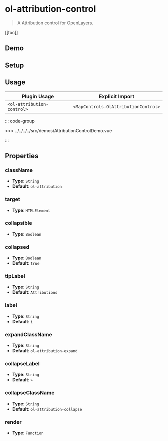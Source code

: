 # ol-attribution-control

> A Attribution control for OpenLayers.

[[toc]]

## Demo

<script setup lang="ts">
import AttributionControlDemo from "@demos/AttributionControlDemo.vue"
</script>
<ClientOnly>
<AttributionControlDemo />
</ClientOnly>

## Setup

<!--@include: ../../mapcontrols.plugin.md-->

## Usage

| Plugin Usage               |           Explicit Import            |
| -------------------------- | :----------------------------------: |
| `<ol-attribution-control>` | `<MapControls.OlAttributionControl>` |

::: code-group

<<< ../../../../src/demos/AttributionControlDemo.vue

:::

## Properties

### className

- **Type**: `String`
- **Default**: `ol-attribution`

### target

- **Type**: `HTMLElement`

### collapsible

- **Type**: `Boolean`

### collapsed

- **Type**: `Boolean`
- **Default**: `true`

### tipLabel

- **Type**: `String`
- **Default**: `Attributions`

### label

- **Type**: `String`
- **Default**: `i`

### expandClassName

- **Type**: `String`
- **Default**: `ol-attribution-expand`

### collapseLabel

- **Type**: `String`
- **Default**: `»`

### collapseClassName

- **Type**: `String`
- **Default**: `ol-attribution-collapse`

### render

- **Type**: `Function`
